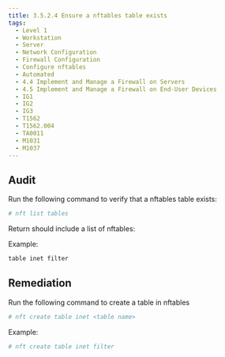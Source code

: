 ```yaml
---
title: 3.5.2.4 Ensure a nftables table exists
tags:
  - Level 1
  - Workstation
  - Server
  - Network Configuration
  - Firewall Configuration
  - Configure nftables
  - Automated
  - 4.4 Implement and Manage a Firewall on Servers
  - 4.5 Implement and Manage a Firewall on End-User Devices
  - IG1
  - IG2
  - IG3
  - T1562
  - T1562.004
  - TA0011
  - M1031
  - M1037
---
```


## Audit
Run the following command to verify that a nftables table exists:
```bash
# nft list tables
```

Return should include a list of nftables:

Example:
```bash
table inet filter
```

## Remediation
Run the following command to create a table in nftables
```bash
# nft create table inet <table name>
```

Example:
```bash
# nft create table inet filter
```
